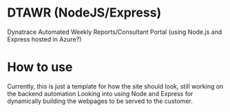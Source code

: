 # DTAWR (NodeJS/Express)
Dynatrace Automated Weekly Reports/Consultant Portal (using Node.js and Express hosted in Azure?)

# How to use
Currently, this is just a template for how the site should look, still working on the backend automation
Looking into using Node and Express for dynamically building the webpages to be served to the customer.
